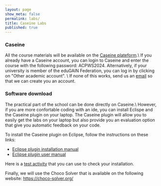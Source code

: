 ```yaml
---
layout: page
show_meta: false
permalink: labs/
title: Caseine Labs
published: true
---
```



### Caseine

All the course materials will be available on the [Caseine plateform](https://moodle.caseine.org/mod/vpl/view.php?id=70920).\\
If you already have a Caseine account, you can login to Caseine and enter the course with the following password: ACPWS2024.
Alternatively, if your university is member of the eduGAIN Federation, you can log in by clicking on "Other academic account". \\
If none of this works, send us an [email](mailto:acp-school2024@grenoble-inp.fr) so that we can create you an account.

### Software download

The practical part of the school can be done directly on Caseine.\\
However, if you are more confortable coding with an ide, you can install Eclispe and the Caseine plugin on your laptop.
The Caseine plugin will allow you to easily get the labs on your laptop but also  provide you an evaluation option that give you automatic feedback on your code.

To install the Caseine plugin on Eclipse, follow the instructions on these links:
- [Eclipse plugin installation manual](https://moodle.caseine.org/mod/page/view.php?id=14015&lang=en)
- [Eclipse plugin user manual](https://moodle.caseine.org/mod/page/view.php?id=14016&lang=en)

Here is a [test activity](https://moodle.caseine.org/mod/vpl/view.php?id=70920) that you can use to check your installation.

Finally, we will use the Choco Solver that is available on the following website: https://choco-solver.org/
